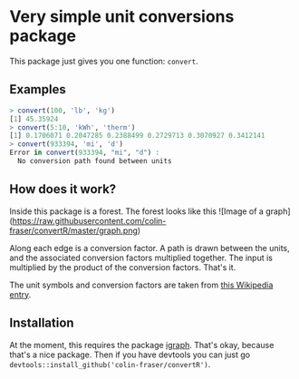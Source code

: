 # Very simple unit conversions package

This package just gives you one function: `convert`. 

## Examples

```R
> convert(100, 'lb', 'kg')
[1] 45.35924
> convert(5:10, 'kWh', 'therm')
[1] 0.1706071 0.2047285 0.2388499 0.2729713 0.3070927 0.3412141
> convert(933394, 'mi', 'd')
Error in convert(933394, "mi", "d") : 
  No conversion path found between units
```

## How does it work?
Inside this package is a forest. The forest looks like this
![Image of a graph]
(https://raw.githubusercontent.com/colin-fraser/convertR/master/graph.png)

Along each edge is a conversion factor. A path is drawn between the units, and the associated conversion factors multiplied together. The input is multiplied by the product of the conversion factors. That's it.

The unit symbols and conversion factors are taken from [this Wikipedia entry](https://en.wikipedia.org/wiki/Conversion_of_units#Tables_of_conversion_factors).

## Installation
At the moment, this requires the package [igraph](http://igraph.org/r/). That's okay, because that's a nice package.
Then if you have devtools you can just go ```devtools::install_github('colin-fraser/convertR')```.
